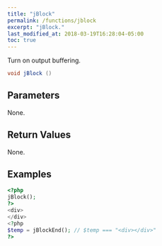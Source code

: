 ```yaml
---
title: "jBlock"
permalink: /functions/jblock
excerpt: "jBlock."
last_modified_at: 2018-03-19T16:28:04-05:00
toc: true
---
```


Turn on output buffering.<br>
```java
void jBlock ()
```

## Parameters
None.

## Return Values
None.

## Examples
```php
<?php
jBlock();
?>
<div>
</div>
<?php
$temp = jBlockEnd(); // $temp === "<div></div>"
?>
```
